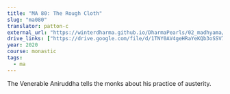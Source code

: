```yaml
---
title: "MA 80: The Rough Cloth"
slug: "ma080"
translator: patton-c
external_url: "https://winterdharma.github.io/DharmaPearls/02_madhyama/02_Lesser_Lands_and_Cities/07_King_Dirghayu/MA_080.html"
drive_links: ["https://drive.google.com/file/d/1TNY0AV4geHRaYeKQb3oSSV7aY7rTEg2T/view?usp=drivesdk"]
year: 2020
course: monastic
tags:
  - ma
---
```


The Venerable Aniruddha tells the monks about his practice of austerity.

